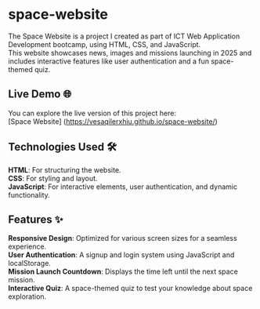 # space-website

The Space Website is a project I created as part of ICT Web Application Development bootcamp, using HTML, CSS, and JavaScript.  
This website showcases news, images and missions launching in 2025 and includes interactive features like user authentication and a fun space-themed quiz.  

## Live Demo 🌐    
You can explore the live version of this project here:  
[Space Website] (https://vesaqilerxhiu.github.io/space-website/)  

## Technologies Used 🛠️  
**HTML**: For structuring the website.   
**CSS**: For styling and layout.  
**JavaScript**: For interactive elements, user authentication, and dynamic functionality.  

## Features ✨ 
**Responsive Design**: Optimized for various screen sizes for a seamless experience.  
**User Authentication**: A signup and login system using JavaScript and localStorage.  
**Mission Launch Countdown**: Displays the time left until the next space mission.  
**Interactive Quiz**: A space-themed quiz to test your knowledge about space exploration. 



